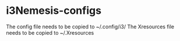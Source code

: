 # i3Nemesis-configs
The config file needs to be copied to ~/.config/i3/
The Xresources file needs to be copied to ~/.Xresources
